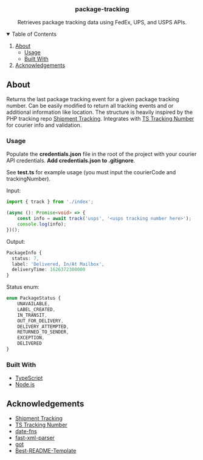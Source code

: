 <p align="center">
  <h3 align="center">package-tracking</h3>

  <p align="center">
    Retrieves package tracking data using FedEx, UPS, and USPS APIs.
  </p>
</p>

<!-- TABLE OF CONTENTS -->
<details open="open">
  <summary>Table of Contents</summary>
  <ol>
    <li>
      <a href="#about">About</a>
      <ul>
        <li><a href="#usage">Usage</a></li>
        <li><a href="#built-with">Built With</a></li>
      </ul>
    </li>
    <li><a href="#acknowledgements">Acknowledgements</a></li>
  </ol>
</details>

<!-- ABOUT THE PROJECT -->

## About

Returns the last package tracking event for a given package tracking number. Can be easily modified to return all tracking events and or additional information like location. The structure is heavily inspired by the PHP tracking repo [Shipment Tracking](https://github.com/hautelook/shipment-tracking). Integrates with [TS Tracking Number](https://github.com/rjbrooksjr/ts-tracking-number) for courier info and validation.

### Usage

Populate the **credentials.json** file in the root of the project with your courier API credentials. **Add credentials.json to .gitignore**.

See **test.ts** for example usage (you must input the courierCode and trackingNumber).

Input:
```typescript
import { track } from './index';

(async (): Promise<void> => {
    const info = await track('usps', '<usps tracking number here>');
    console.log(info);
})();
```

Output:
```typescript
PackageInfo {
  status: 7,
  label: 'Delivered, In/At Mailbox',
  deliveryTime: 1626372300000
}
```

Status enum:
```typescript
enum PackageStatus {
    UNAVAILABLE,
    LABEL_CREATED,
    IN_TRANSIT,
    OUT_FOR_DELIVERY,
    DELIVERY_ATTEMPTED,
    RETURNED_TO_SENDER,
    EXCEPTION,
    DELIVERED
}
```

### Built With

-   [TypeScript](https://www.typescriptlang.org/)
-   [Node.js](https://nodejs.org/)

<!-- ACKNOWLEDGEMENTS -->

## Acknowledgements

-   [Shipment Tracking](https://github.com/hautelook/shipment-tracking)
-   [TS Tracking Number](https://github.com/rjbrooksjr/ts-tracking-number)
-   [date-fns](https://date-fns.org/)
-   [fast-xml-parser](https://github.com/NaturalIntelligence/fast-xml-parser)
-   [got](https://github.com/sindresorhus/got)
-   [Best-README-Template](https://github.com/othneildrew/Best-README-Template)

<!-- MARKDOWN LINKS & IMAGES -->
<!-- https://www.markdownguide.org/basic-syntax/#reference-style-links -->
